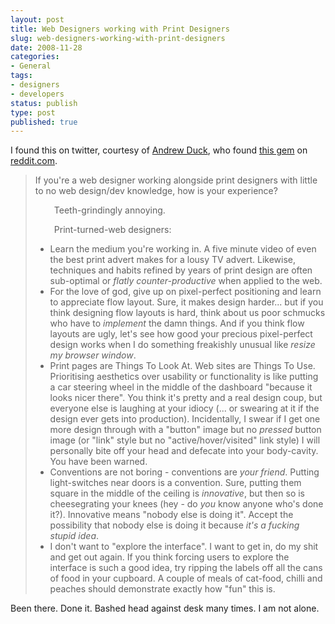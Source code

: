 ```yaml
---
layout: post
title: Web Designers working with Print Designers
slug: web-designers-working-with-print-designers
date: 2008-11-28
categories:
- General
tags:
- designers
- developers
status: publish
type: post
published: true
---
```

<p>I found this on twitter, courtesy of <a title="http://andrewduck.name" href="http://andrewduck.name" target="_blank">Andrew Duck</a>, who found <a href="http://www.reddit.com/r/web_design/comments/7fu6x/if_youre_a_web_designer_working_alongside_print/c06jlj1" target="_self">this gem</a> on <a title="http://www.reddit.com" href="http://www.reddit.com" target="_blank">reddit.com</a>.</p>
<div id="body_t1_c06jlj1" class="commentbody border">
<div class="md">
<blockquote><p>If you're a web designer working alongside print designers with little to no web design/dev knowledge, how is your experience?</p>
<p style="padding-left: 30px;">Teeth-grindingly annoying.</p>
<p style="padding-left: 30px;">Print-turned-web designers:</p>
<ul>
<li>Learn the medium you're working in. A five minute video of even the best print advert makes for a lousy TV advert. Likewise, techniques and habits refined by years of print design are often sub-optimal or <em>flatly counter-productive</em> when applied to the web.</li>
<li>For the love of god, give up on pixel-perfect positioning and learn to appreciate flow layout. Sure, it makes design harder... but if you think designing flow layouts is hard, think about us poor schmucks who have to <em>implement</em> the damn things. And if you think flow layouts are ugly, let's see how good your precious pixel-perfect design works when I do something freakishly unusual like <em>resize my browser window</em>.</li>
<li>Print pages are Things To Look At. Web sites are Things To Use. Prioritising aesthetics over usability or functionality is like putting a car steering wheel in the middle of the dashboard "because it looks nicer there". You think it's pretty and a real design coup, but everyone else is laughing at your idiocy (... or swearing at it if the design ever gets into production). Incidentally, I swear if I get one more design through with a "button" image but no <em>pressed</em> button image (or "link" style but no "active/hover/visited" link style) I will personally bite off your head and defecate into your body-cavity. You have been warned.</li>
<li>Conventions are not boring - conventions are <em>your friend</em>.  Putting light-switches near doors is a convention.  Sure, putting them square in the middle of the ceiling is <em>innovative</em>, but then so is cheesegrating your knees (hey - do <em>you</em> know anyone who's done it?). Innovative means "nobody else is doing it". Accept the possibility that nobody else is doing it because <em>it's a fucking stupid idea</em>.</li>
<li>I don't want to "explore the interface". I want to get in, do my shit and get out again. If you think forcing users to explore the interface is such a good idea, try ripping the labels off all the cans of food in your cupboard. A couple of meals of cat-food, chilli and peaches should demonstrate exactly how "fun" this is.</li>
</ul>
</blockquote>
<p>Been there. Done it. Bashed head against desk many times. I am not alone.</p>
</div>
</div>
